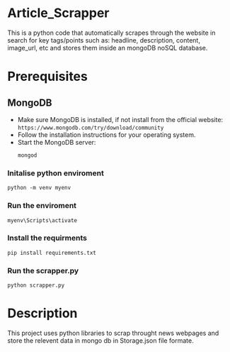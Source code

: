 # Article_Scrapper
This is a python code that automatically scrapes through the website in search for key tags/points such as: headline, description, content, image_url, etc and stores them inside an mongoDB noSQL database.

# Prerequisites
## MongoDB
* Make sure MongoDB is installed, if not install from the official website: ```https://www.mongodb.com/try/download/community```
* Follow the installation instructions for your operating system.
* Start the MongoDB server:
  ```
  mongod
  ```
  

### Initalise python enviroment
```
python -m venv myenv
```
### Run the enviroment
```
myenv\Scripts\activate
```

### Install the requirments
```
pip install requirements.txt
```
### Run the scrapper.py
```
python scrapper.py
```

# Description
This project uses python libraries to scrap throught news webpages and store the relevent data in mongo db in Storage.json file formate. 

